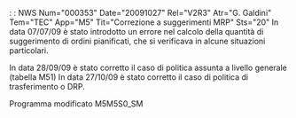  :  : NWS Num="000353" Date="20091027" Rel="V2R3" Atr="G. Galdini" Tem="TEC" App="M5" Tit="Correzione a suggerimenti MRP" Sts="20"
In data 07/07/09 è stato introdotto un errore nel calcolo della quantità di suggerimento di ordini
pianificati, che si verificava in alcune situazioni particolari.

In data 28/09/09 è stato corretto il caso di politica assunta a livello generale (tabella M51) In data 27/10/09 è stato corretto il caso di politica di trasferimento o DRP.

Programma modificato
M5M5S0_SM
